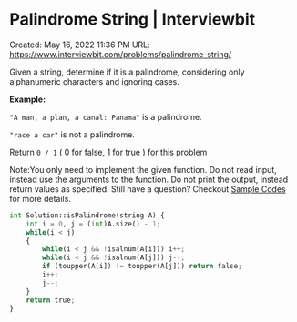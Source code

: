 # Palindrome String | Interviewbit

Created: May 16, 2022 11:36 PM
URL: https://www.interviewbit.com/problems/palindrome-string/

Given a string, determine if it is a palindrome, considering only alphanumeric characters and ignoring cases.

**Example:**

`"A man, a plan, a canal: Panama"` is a palindrome.

`"race a car"` is not a palindrome.

Return `0 / 1` ( 0 for false, 1 for true ) for this problem

Note:You only need to implement the given function. Do not read input, instead use the arguments to the function. Do not print the output, instead return values as specified. Still have a question? Checkout [Sample Codes](https://www.interviewbit.com/pages/sample_codes/) for more details.

```python
int Solution::isPalindrome(string A) {
    int i = 0, j = (int)A.size() - 1;
    while(i < j)
    {
        while(i < j && !isalnum(A[i])) i++;
        while(i < j && !isalnum(A[j])) j--;
        if (toupper(A[i]) != toupper(A[j])) return false; 
        i++;
        j--;
    }
    return true;
}
```